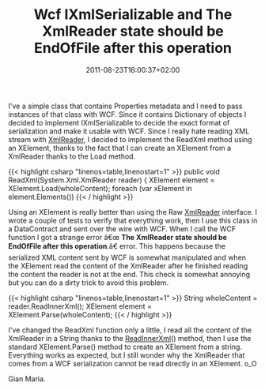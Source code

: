 ﻿---
title: "Wcf IXmlSerializable and The XmlReader state should be EndOfFile after this operation"
description: ""
date: 2011-08-23T16:00:37+02:00
draft: false
tags: [LINQ]
categories: [NET framework]
---
I've a simple class that contains Properties metadata and I need to pass instances of that class with WCF. Since it contains Dictionary of objects I decided to implement IXmlSerializable to decide the exact format of serialization and make it usable with WCF. Since I really hate reading XML stream with [XmlReader](http://msdn.microsoft.com/en-us/library/b8a5e1s5%28v=VS.90%29.aspx), I decided to implement the ReadXml method using an XElement, thanks to the fact that I can create an XElement from a XmlReader thanks to the Load method.

{{< highlight csharp "linenos=table,linenostart=1" >}}
public void ReadXml(System.Xml.XmlReader reader)
{
XElement element = XElement.Load(wholeContent);
foreach (var xElement in element.Elements())
{{< / highlight >}}

Using an XElement is really better than using the Raw [XmlReader](http://msdn.microsoft.com/en-us/library/b8a5e1s5%28v=VS.90%29.aspx) interface. I wrote a couple of tests to verify that everything work, then I use this class in a DataContract and sent over the wire with WCF. When I call the WCF function I got a strange error â€œ **The XmlReader state should be EndOfFile after this operation**.â€ error. This happens because the serialized XML content sent by WCF is somewhat manipulated and when the XElement read the content of the XmlReader after he finished reading the content the reader is not at the end. This check is somewhat annoying but you can do a dirty trick to avoid this problem.

{{< highlight csharp "linenos=table,linenostart=1" >}}
String wholeContent = reader.ReadInnerXml();
XElement element = XElement.Parse(wholeContent);
{{< / highlight >}}

I've changed the ReadXml function only a little, I read all the content of the XmlReader in a String thanks to the [ReadInnerXml](http://msdn.microsoft.com/en-us/library/system.xml.xmlreader.readouterxml%28v=VS.90%29.aspx)() method, then I use the standard XElement.Parse() method to create an XElement from a string. Everything works as expected, but I still wonder why the XmlReader that comes from a WCF serialization cannot be read directly in an XElement. o\_O

Gian Maria.
